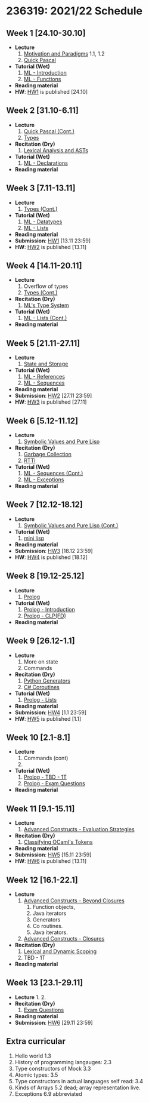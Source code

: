 # 236319: 2021/22 Schedule

## Week 1 \[24.10-30.10\]
- **Lecture**
   1. [Motivation and Paradigms](?) 1.1, 1.2
   2. [Quick Pascal](?)
- **Tutorial (Wet)**
   1. [ML - Introduction](sml/introduction.md)
   2. [ML - Functions](sml/functions.md)
- **Reading material**
- **HW**: [HW1](hw/1.md) is published \[24.10\]

## Week 2 \[31.10-6.11\]
- **Lecture**
   1. [Quick Pascal (Cont.)](?)
   2. [Types](?)
- **Recitation (Dry)**
   1. [Lexical Analysis and ASTs](theory/?)
- **Tutorial (Wet)**
   1. [ML - Declarations](sml/declarations.md)
- **Reading material**

## Week 3 \[7.11-13.11\]
- **Lecture**
   1. [Types (Cont.)](?)
- **Tutorial (Wet)**
   1. [ML - Datatypes](sml/datatypes.md)
   2. [ML - Lists](sml/lists.md)
- **Reading material**
- **Submission**: [HW1](hw/1.md) \[13.11 23:59\]
- **HW**: [HW2](hw/2.md) is published \[13.11\]

## Week 4 \[14.11-20.11\]
- **Lecture**
   1. Overflow of types
   2. [Types (Cont.)](?)
- **Recitation (Dry)**
   1. [ML's Type System](theory/ml-type-system.md)
- **Tutorial (Wet)**
   1. [ML - Lists (Cont.)](sml/lists.md)
- **Reading material**

## Week 5 \[21.11-27.11\]
- **Lecture**
   1. [State and Storage](?)
- **Tutorial (Wet)**
   1. [ML - References](sml/ref.md)
   2. [ML - Sequences](sml/sequences.md)
- **Reading material**
- **Submission**: [HW2](hw/2.md) \[27.11 23:59\]
- **HW**: [HW3](hw/3.md) is published \[27.11\]

## Week 6 \[5.12-11.12\]
- **Lecture**
   1. [Symbolic Values and Pure Lisp](?)
- **Recitation (Dry)**
   1. [Garbage Collection](theory/gc.md)
   2. [RTTI](theory/rtti.md)
- **Tutorial (Wet)**
   1. [ML - Sequences (Cont.)](sml/sequences.md)
   2. [ML - Exceptions](sml/exceptions.md)
- **Reading material**

## Week 7 \[12.12-18.12\]
- **Lecture**
   1. [Symbolic Values and Pure Lisp (Cont.)](?)
- **Tutorial (Wet)**
   1. [mini lisp](minilisp/introduction.md)
- **Reading material**
- **Submission**: [HW3](hw/3.md) \[18.12 23:59\]
- **HW**: [HW4](hw/4.md) is published \[18.12\]

## Week 8 \[19.12-25.12\]
- **Lecture**
   1. [Prolog](?)
- **Tutorial (Wet)**
   1. [Prolog - Introduction](prolog/introduction.md)
   2. [Prolog - CLP(FD)](prolog/clp.md)
- **Reading material**

## Week 9 \[26.12-1.1\]
- **Lecture**
   1. More on state
   2. Commands
- **Recitation (Dry)**
   1. [Python Generators](?)
   2. [C# Coroutines](?)
- **Tutorial (Wet)**
   1. [Prolog - Lists](prolog/lists.md)
- **Reading material**
- **Submission**: [HW4](hw/4.md) \[1.1 23:59\]
- **HW**: [HW5](hw/5.md) is published \[1.1\]

## Week 10 \[2.1-8.1\]
- **Lecture**
   1. Commands (cont)
   2. 
- **Tutorial (Wet)**
   1. [Prolog - TBD - 1T](prolog/?.md)
   2. [Prolog - Exam Questions](prolog/exam-questions.md)
- **Reading material**

## Week 11 \[9.1-15.11\]
- **Lecture**
   1. [Advanced Constructs - Evaluation Strategies](?)
- **Recitation (Dry)**
   1. [Classifying OCaml's Tokens](theory/ocaml-tokens-classification.md)
- **Reading material**
- **Submission**: [HW5](hw/5.md) \[15.11 23:59\]
- **HW**: [HW6](hw/6.md) is published \[13.11\]

## Week 12 \[16.1-22.1\]
- **Lecture**
   1. [Advanced Constructs - Beyond Closures](?)
      1. Function objects, 
      2. Java iterators
      3. Generators
      4. Co routines.
      5. Java iterators.
   2. [Advanced Constructs - Closures](?)
- **Recitation (Dry)**
   1. [Lexical and Dynamic Scoping](theory/scoping.md)
   2. TBD - 1T
- **Reading material**

## Week 13 \[23.1-29.11\]
- **Lecture**
   1. 
   2. 
- **Recitation (Dry)**
   1. [Exam Questions](?.md)
- **Reading material**
- **Submission**: [HW6](hw/6.md) \[29.11 23:59\]

## Extra curricular

1. Hello world 1.3
2. History of programming langauges: 2.3
3. Type constructors of Mock 3.3
4. Atomic types: 3.5
5. Type constructors in actual languages self read: 3.4
6. Kinds of Arrays 5.2 dead; array representation live.
7. Exceptions 6.9 abbreviated